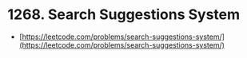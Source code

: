 # 1268. Search Suggestions System

- [https://leetcode.com/problems/search-suggestions-system/](https://leetcode.com/problems/search-suggestions-system/)
